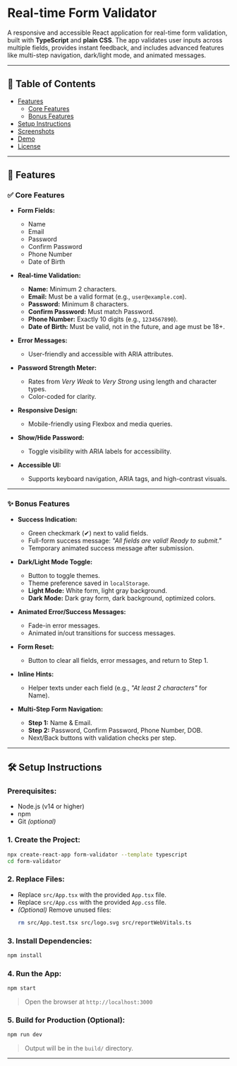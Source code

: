 # Real-time Form Validator

A responsive and accessible React application for real-time form validation, built with **TypeScript** and **plain CSS**. The app validates user inputs across multiple fields, provides instant feedback, and includes advanced features like multi-step navigation, dark/light mode, and animated messages.

---

## 📑 Table of Contents
- [Features](#features)
  - [Core Features](#core-features)
  - [Bonus Features](#bonus-features)
- [Setup Instructions](#setup-instructions)
- [Screenshots](#screenshots)
- [Demo](#demo)
- [License](#license)

---

## 🚀 Features

### ✅ Core Features

- **Form Fields:**  
  - Name  
  - Email  
  - Password  
  - Confirm Password  
  - Phone Number  
  - Date of Birth

- **Real-time Validation:**  
  - **Name:** Minimum 2 characters.  
  - **Email:** Must be a valid format (e.g., `user@example.com`).  
  - **Password:** Minimum 8 characters.  
  - **Confirm Password:** Must match Password.  
  - **Phone Number:** Exactly 10 digits (e.g., `1234567890`).  
  - **Date of Birth:** Must be valid, not in the future, and age must be 18+.

- **Error Messages:**  
  - User-friendly and accessible with ARIA attributes.

- **Password Strength Meter:**  
  - Rates from *Very Weak* to *Very Strong* using length and character types.
  - Color-coded for clarity.

- **Responsive Design:**  
  - Mobile-friendly using Flexbox and media queries.

- **Show/Hide Password:**  
  - Toggle visibility with ARIA labels for accessibility.

- **Accessible UI:**  
  - Supports keyboard navigation, ARIA tags, and high-contrast visuals.

---

### ✨ Bonus Features

- **Success Indication:**  
  - Green checkmark (✔) next to valid fields.  
  - Full-form success message: _"All fields are valid! Ready to submit."_  
  - Temporary animated success message after submission.

- **Dark/Light Mode Toggle:**  
  - Button to toggle themes.  
  - Theme preference saved in `localStorage`.  
  - **Light Mode:** White form, light gray background.  
  - **Dark Mode:** Dark gray form, dark background, optimized colors.

- **Animated Error/Success Messages:**  
  - Fade-in error messages.  
  - Animated in/out transitions for success messages.

- **Form Reset:**  
  - Button to clear all fields, error messages, and return to Step 1.

- **Inline Hints:**  
  - Helper texts under each field (e.g., _"At least 2 characters"_ for Name).

- **Multi-Step Form Navigation:**  
  - **Step 1:** Name & Email.  
  - **Step 2:** Password, Confirm Password, Phone Number, DOB.  
  - Next/Back buttons with validation checks per step.

---

## 🛠️ Setup Instructions

### Prerequisites:
- Node.js (v14 or higher)
- npm
- Git *(optional)*

### 1. Create the Project:

```bash
npx create-react-app form-validator --template typescript
cd form-validator
```

### 2. Replace Files:

- Replace `src/App.tsx` with the provided `App.tsx` file.
- Replace `src/App.css` with the provided `App.css` file.
- *(Optional)* Remove unused files:
  ```bash
  rm src/App.test.tsx src/logo.svg src/reportWebVitals.ts
  ```

### 3. Install Dependencies:

```bash
npm install
```

### 4. Run the App:

```bash
npm start
```

> Open the browser at `http://localhost:3000`

### 5. Build for Production (Optional):

```bash
npm run dev
```

> Output will be in the `build/` directory.

---





